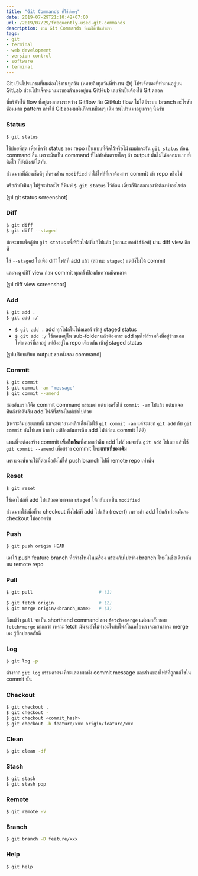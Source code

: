```yaml
---
title: "Git Commands ที่ใช้บ่อยๆ"
date: 2019-07-29T21:10:42+07:00
url: /2019/07/29/frequently-used-git-commands
description: รวม Git Commands ที่ผมใช้เป็นประจำ
tags:
- git
- terminal
- web development
- version control
- software
- terminal
---
```


Git เป็นโปรแกรมที่ผมต้องใช้งานทุกวัน (หมายถึงทุกวันที่ทำงาน 😅)
โปรเจ็คของที่ทำงานอยู่บน GitLab ส่วนโปรเจ็คหมาแมวของตัวเองอยู่บน GitHub
เลยจำเป็นต้องใช้ Git ตลอด

ที่บริษัทใช้ flow ที่อยู่ตรงกลางระหว่าง Gitflow กับ GitHub flow
ไม่ได้มีระบบ branch อะไรซับซ้อนมาก
pattern การใช้ Git ของผมมันก็จะเหมือนๆ เดิม วนไปวนมาอยู่แถวๆ นี้ครับ


### Status

```sh
$ git status
```

ใช้บ่อยที่สุด เพื่อเช็คว่า status ของ repo เป็นแบบที่คิดไว้หรือไม่ ผมมักจะรัน `git status` ก่อน command อื่น เพราะมันเป็น command ที่ไม่ทำอันตรายใดๆ
ถ้า output มันไม่ได้ออกมาแบบที่คิดไว้ ก็ยังดึงสติได้ทัน

ส่วนมากที่ต้องเช็คดีๆ ก็ตรงส่วน `modified` ว่าใช่ไฟล์ที่เราต้องการ commit เข้า repo หรือไม่

หรือถ้ายังมึนๆ ไม่รู้จะทำอะไร ก็พิมพ์ `$ git status` ไว้ก่อน เดี๋ยวก็นึกออกเองว่าต้องทำอะไรต่อ

[รูป git status screenshot]

### Diff

```sh
$ git diff
$ git diff --staged
```

มักจะมาแพ็คคู่กับ `git status` เพื่อรีวิวไฟล์ที่แก้ไปแล้ว (สถานะ `modified`) ผ่าน diff view อีกที

ใส่ `--staged` ไปเพื่อ diff ไฟล์ที่ add แล้ว (สถานะ `staged`) แต่ยังไม่ได้ commit

และจะดู diff view ก่อน commit ทุกครั้งป้องกันความผิดพลาด

[รูป diff view screenshot]

### Add

```sh
$ git add .
$ git add :/
```

- `$ git add .` add ทุกไฟล์ในโฟลเดอร์ เข้าสู่ staged status
- `$ git add :/` ใช้ตอนอยู่ใน sub-folder แล้วต้องการ add ทุกไฟล์รวมถึงที่อยู่ข้างนอกโฟลเดอร์ที่เราอยู่ แต่ยังอยู่ใน repo เดียวกัน เข้าสู่ staged status

[รูปเปรียบเทียบ output ของทั้งสอง command]

### Commit

```sh
$ git commit
$ git commit -am "message"
$ git commit --amend
```

สองอันแรกก็คือ commit command ธรรมดา แต่บางครั้งใช้ `commit -am` ไปแล้ว แต่มาเจอทีหลังว่าดันลืม add ไฟล์ที่สร้างใหม่เข้าไปด้วย

(เพราะลืมบ่อยแบบนี้ ผมจะพยายามหลีกเลี่ยงไม่ใช้ `git commit -am` แต่จะแยก `git add` กับ `git commit` กันไปเลย
ช้ากว่า แต่ป้องกันการลืม add ไฟล์ก่อน commit ได้ดี)

แทนที่จะต้องสร้าง commit **เพิ่มอีกอัน**เพื่อบอกว่าลืม add ไฟล์ ผมจะรัน `git add` ไปเลย แล้วใช้ `git commit --amend` เพื่อสร้าง commit ใหม่**แทนที่ของเดิม**

เพราะฉะนั้นจะใช้ก็ต่อเมื่อยังไม่ได้ push branch ไปที่ remote repo เท่านั้น


### Reset

```sh
$ git reset
```

ใช้เอาไฟล์ที่ add ไปแล้วออกมาจาก `staged` ให้กลับมาเป็น `modified`

ส่วนมากใช้เพื่อที่จะ checkout ทิ้งไฟล์ที่ add ไปแล้ว (revert) เพราะถ้า add ไปแล้วก่อนมันจะ checkout ไม่ออกครับ

### Push

```sh
$ git push origin HEAD
```

เอาไว้ push feature branch ที่สร้างใหม่ในเครื่อง
พร้อมกับไปสร้าง branch ใหม่ในชื่อเดียวกันบน remote repo

### Pull

```sh
$ git pull                         # (1)

$ git fetch origin                 # (2)
$ git merge origin/<branch_name>   # (3)
```

ถึงแม้ว่า `pull` จะเป็น shorthand command ของ `fetch+merge`
แต่ผมกลับชอบ `fetch+merge` มากกว่า เพราะ fetch มันจะยังไม่ทำอะไรกับไฟล์ในเครื่องเราจะกว่าเราจะ merge เอง
รู้สึกปลอดภัยดี

### Log

```sh
$ git log -p
```

ต่างจาก `git log` ธรรมดาตรงที่จะแสดงผลทั้ง commit message
และส่วนของไฟล์ที่ถูกแก้ไขใน commit นั้น

### Checkout

```sh
$ git checkout .
$ git checkout -
$ git checkout <commit_hash>
$ git checkout -b feature/xxx origin/feature/xxx
```

### Clean

```sh
$ git clean -df
```

### Stash

```sh
$ git stash
$ git stash pop
```

### Remote

```sh
$ git remote -v
```

### Branch

```sh
$ git branch -D feature/xxx
```

### Help

```sh
$ git help
```
